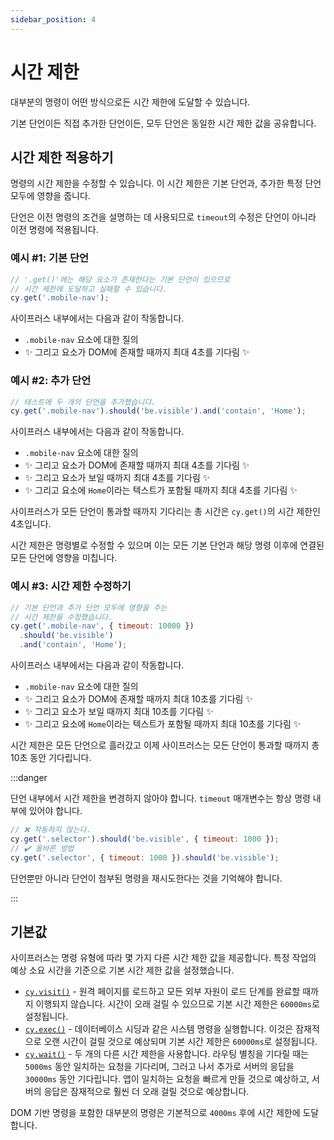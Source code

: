 ```yaml
---
sidebar_position: 4
---
```


# 시간 제한

대부분의 명령이 어떤 방식으로든 시간 제한에 도달할 수 있습니다.

기본 단언이든 직접 추가한 단언이든, 모두 단언은 동일한 시간 제한 값을 공유합니다.

## 시간 제한 적용하기

명령의 시간 제한을 수정할 수 있습니다. 이 시간 제한은 기본 단언과, 추가한 특정 단언 모두에 영향을 줍니다.

단언은 이전 명령의 조건을 설명하는 데 사용되므로 `timeout`의 수정은 단언이 아니라 이전 명령에 적용됩니다.

### 예시 #1: 기본 단언

```js
// '.get()'에는 해당 요소가 존재한다는 기본 단언이 있으므로
// 시간 제한에 도달하고 실패할 수 있습니다.
cy.get('.mobile-nav');
```

사이프러스 내부에서는 다음과 같이 작동합니다.

- `.mobile-nav` 요소에 대한 질의
- ✨ 그리고 요소가 DOM에 존재할 때까지 최대 4초를 기다림 ✨

### 예시 #2: 추가 단언

```js
// 테스트에 두 개의 단언을 추가했습니다.
cy.get('.mobile-nav').should('be.visible').and('contain', 'Home');
```

사이프러스 내부에서는 다음과 같이 작동합니다.

- `.mobile-nav` 요소에 대한 질의
- ✨ 그리고 요소가 DOM에 존재할 때까지 최대 4초를 기다림 ✨
- ✨ 그리고 요소가 보일 때까지 최대 4초를 기다림 ✨
- ✨ 그리고 요소에 `Home`이라는 텍스트가 포함될 때까지 최대 4초를 기다림 ✨

사이프러스가 모든 단언이 통과할 때까지 기다리는 총 시간은 `cy.get()`의 시간 제한인 4초입니다.

시간 제한은 명령별로 수정할 수 있으며 이는 모든 기본 단언과 해당 명령 이후에 연결된 모든 단언에 영향을 미칩니다.

### 예시 #3: 시간 제한 수정하기

```js
// 기본 단언과 추가 단언 모두에 영향을 주는
// 시간 제한을 수정했습니다.
cy.get('.mobile-nav', { timeout: 10000 })
  .should('be.visible')
  .and('contain', 'Home');
```

사이프러스 내부에서는 다음과 같이 작동합니다.

- `.mobile-nav` 요소에 대한 질의
- ✨ 그리고 요소가 DOM에 존재할 때까지 최대 10초를 기다림 ✨
- ✨ 그리고 요소가 보일 때까지 최대 10초를 기다림 ✨
- ✨ 그리고 요소에 `Home`이라는 텍스트가 포함될 때까지 최대 10초를 기다림 ✨

시간 제한은 모든 단언으로 흘러갔고 이제 사이프러스는 모든 단언이 통과할 때까지 총 10초 동안 기다립니다.

:::danger

단언 내부에서 시간 제한을 변경하지 않아야 합니다. `timeout` 매개변수는 항상 명령 내부에 있어야 합니다.

```js
// ❌ 작동하지 않는다.
cy.get('.selector').should('be.visible', { timeout: 1000 });
// ✔️ 올바른 방법
cy.get('.selector', { timeout: 1000 }).should('be.visible');
```

단언뿐만 아니라 단언이 첨부된 명령을 재시도한다는 것을 기억해야 합니다.

:::

## 기본값

사이프러스는 명령 유형에 따라 몇 가지 다른 시간 제한 값을 제공합니다. 특정 작업의 예상 소요 시간을 기준으로 기본 시간 제한 값을 설정했습니다.

- [`cy.visit()`](https://docs.cypress.io/api/commands/visit) - 원격 페이지를 로드하고 모든 외부 자원이 로드 단계를 완료할 때까지 이행되지 않습니다. 시간이 오래 걸릴 수 있으므로 기본 시간 제한은 `60000ms`로 설정됩니다.
- [`cy.exec()`](https://docs.cypress.io/api/commands/exec) - 데이터베이스 시딩과 같은 시스템 명령을 실행합니다. 이것은 잠재적으로 오랜 시간이 걸릴 것으로 예상되며 기본 시간 제한은 `60000ms`로 설정됩니다.
- [`cy.wait()`](https://docs.cypress.io/api/commands/wait) - 두 개의 다른 시간 제한을 사용합니다. 라우팅 별칭을 기다릴 때는 `5000ms` 동안 일치하는 요청을 기다리며, 그러고 나서 추가로 서버의 응답을 `30000ms` 동안 기다립니다. 앱이 일치하는 요청을 빠르게 만들 것으로 예상하고, 서버의 응답은 잠재적으로 훨씬 더 오래 걸릴 것으로 예상합니다.

DOM 기반 명령을 포함한 대부분의 명령은 기본적으로 `4000ms` 후에 시간 제한에 도달합니다.
